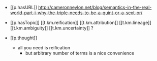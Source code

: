 


- [[p.hasURL]] http://cameronneylon.net/blog/semantics-in-the-real-world-part-i-why-the-triple-needs-to-be-a-quint-or-a-sext-or/
- [[p.hasTopic]] [[t.km.reification]] [[t.km.attribution]] [[t.km.lineage]] [[t.km.ambiguity]] [[t.km.uncertainty]] ?

- [[p.thought]]
  - all you need is reification
    - but arbitrary number of terms is a nice convenience 
